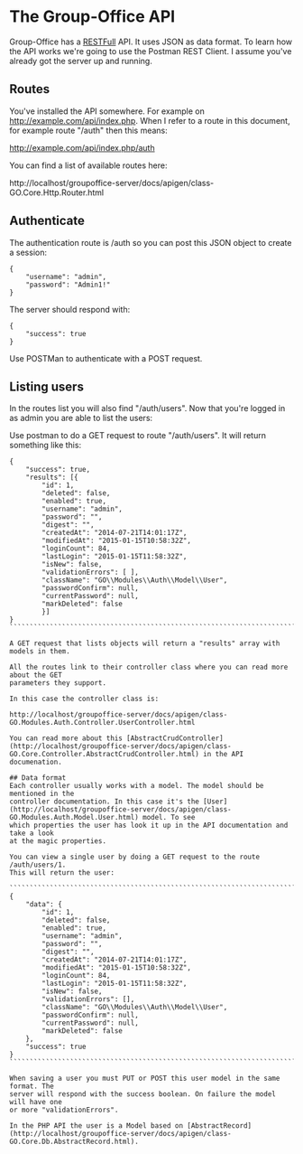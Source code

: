 # The Group-Office API

Group-Office has a [RESTFull](http://en.wikipedia.org/wiki/Representational_state_transfer)
API. It uses JSON as data format. To learn how the API works we're going to use the Postman REST Client. I assume you've already got the server up and running.

## Routes
You've installed the API somewhere. For example on http://example.com/api/index.php. 
When I refer to a route in this document, for example route "/auth" then this means:

http://example.com/api/index.php/auth

You can find a list of available routes here:

http://localhost/groupoffice-server/docs/apigen/class-GO.Core.Http.Router.html

## Authenticate

The authentication route is /auth so you can post this JSON object to create a
session:

```````````````````````````````````````````
{
	"username": "admin",
	"password": "Admin1!"
}
```````````````````````````````````````````

The server should respond with:

``````````````````
{
	"success": true
}
``````````````````

Use POSTMan to authenticate with a POST request.

## Listing users

In the routes list you will also find "/auth/users". Now that you're logged in as
admin you are able to list the users:

Use postman to do a GET request to route "/auth/users". It will return something like this:

`````````````````````````````````````````````````````````````````````````````````
{
	"success": true,
	"results": [{
		"id": 1,
		"deleted": false,
		"enabled": true,
		"username": "admin",
		"password": "",
		"digest": "",
		"createdAt": "2014-07-21T14:01:17Z",
		"modifiedAt": "2015-01-15T10:58:32Z",
		"loginCount": 84,
		"lastLogin": "2015-01-15T11:58:32Z",
		"isNew": false,
		"validationErrors": [ ],
		"className": "GO\\Modules\\Auth\\Model\\User",
		"passwordConfirm": null,
		"currentPassword": null,
		"markDeleted": false
		}]
}
````````````````````````````````````````````````````````````````````````````````

A GET request that lists objects will return a "results" array with models in them.

All the routes link to their controller class where you can read more about the GET 
parameters they support.

In this case the controller class is:

http://localhost/groupoffice-server/docs/apigen/class-GO.Modules.Auth.Controller.UserController.html

You can read more about this [AbstractCrudController](http://localhost/groupoffice-server/docs/apigen/class-GO.Core.Controller.AbstractCrudController.html) in the API documenation.

## Data format
Each controller usually works with a model. The model should be mentioned in the
controller documentation. In this case it's the [User](http://localhost/groupoffice-server/docs/apigen/class-GO.Modules.Auth.Model.User.html) model. To see
which properties the user has look it up in the API documentation and take a look
at the magic properties.

You can view a single user by doing a GET request to the route /auth/users/1.
This will return the user:

````````````````````````````````````````````````````````````````````````````````
{
    "data": {
        "id": 1,
        "deleted": false,
        "enabled": true,
        "username": "admin",
        "password": "",
        "digest": "",
        "createdAt": "2014-07-21T14:01:17Z",
        "modifiedAt": "2015-01-15T10:58:32Z",
        "loginCount": 84,
        "lastLogin": "2015-01-15T11:58:32Z",
        "isNew": false,
        "validationErrors": [],
        "className": "GO\\Modules\\Auth\\Model\\User",
        "passwordConfirm": null,
        "currentPassword": null,
        "markDeleted": false
    },
    "success": true
}
````````````````````````````````````````````````````````````````````````````````

When saving a user you must PUT or POST this user model in the same format. The 
server will respond with the success boolean. On failure the model will have one
or more "validationErrors".

In the PHP API the user is a Model based on [AbstractRecord](http://localhost/groupoffice-server/docs/apigen/class-GO.Core.Db.AbstractRecord.html).
